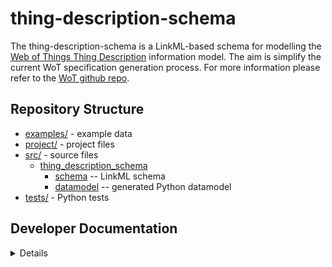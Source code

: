 # thing-description-schema

The thing-description-schema is a LinkML-based schema for modelling the [Web of Things Thing Description](https://www.w3.org/TR/wot-thing-description11/) information model. 
The aim is simplify the current WoT specification generation process.
For more information please refer to the [WoT github repo](https://github.com/w3c/wot-thing-description/tree/main/toolchain).

## Repository Structure

* [examples/](examples/) - example data
* [project/](project/) - project files
* [src/](src/) - source files 
  * [thing_description_schema](src/thing_description_schema)
    * [schema](src/thing_description_schema/schema) -- LinkML schema
    * [datamodel](resources/gens/datamodel) -- generated
      Python datamodel
* [tests/](tests/) - Python tests

## Developer Documentation

<details>
Use the `make` command to generate project artefacts:

* `make test`: validate the LinkML schema on test instances
* `make all`: make everything
* `make deploy`: deploys site
</details>
